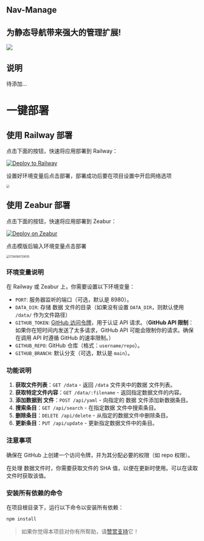 ## Nav-Manage

## 为静态导航带来强大的管理扩展!

![](https://jsd.cdn.noisework.cn/gh/rcy1314/tuchuang@main/uPic/1726070023506.png)

## 说明

待添加…



# 一键部署

## 使用 Railway 部署

点击下面的按钮，快速将应用部署到 Railway：

[![Deploy to Railway](https://railway.app/button.svg)](https://railway.app/new)

设置好环境变量后点击部署，部署成功后要在项目设置中开启网络选项

<img src="https://jsd.cdn.noisework.cn/gh/rcy1314/tuchuang@main/uPic/1726090548735.png" style="zoom:50%;" />

## 使用 Zeabur 部署

点击下面的按钮，快速将应用部署到 Zeabur：

[![Deploy on Zeabur](https://zeabur.com/button.svg)](https://zeabur.com/templates/MFNZYE)

点击模版后输入环境变量点击部署

<img src="https://jsd.cdn.noisework.cn/gh/rcy1314/tuchuang@main/uPic/1726090729510.png" alt="1726090729510" style="zoom:50%;" />

### 环境变量说明

在 Railway 或 Zeabur 上，你需要设置以下环境变量：

- `PORT`: 服务器监听的端口（可选，默认是 8980）。
- `DATA_DIR`: 存储 数据 文件的目录（如果没有设置 `DATA_DIR`，则默认使用 `/data/` 作为文件路径）
- `GITHUB_TOKEN`: [GitHub 访问令牌](https://github.com/settings/apps)，用于认证 API 请求。（**GitHub API 限制**：如果你在短时间内发送了太多请求，GitHub API 可能会限制你的请求。确保在调用 API 时遵循 GitHub 的速率限制。）
- `GITHUB_REPO`: GitHub 仓库（格式：`username/repo`）。
- `GITHUB_BRANCH`: 默认分支（可选，默认是 `main`）。

### 功能说明

1. **获取文件列表**：`GET /data` - 返回 `/data` 文件夹中的数据 文件列表。
2. **获取特定文件内容**：`GET /data/:filename` - 返回指定数据文件的内容。
3. **添加数据到 文件**：`POST /api/yaml` - 向指定的 数据 文件添加新数据条目。
4. **搜索条目**：`GET /api/search` - 在指定数据 文件中搜索条目。
5. **删除条目**：`DELETE /api/delete` - 从指定的数据文件中删除条目。
6. **更新条目**：`PUT /api/update` - 更新指定数据文件中的条目。

### 注意事项

确保在 GitHub 上创建一个访问令牌，并为其分配必要的权限（如 repo 权限）。

在处理 数据文件时，你需要获取文件的 SHA 值，以便在更新时使用。可以在读取文件时获取该值。

### 安装所有依赖的命令

在项目根目录下，运行以下命令以安装所有依赖：

```bash
npm install
```



> 如果你觉得本项目对你有所帮助，请[赞赏支持](https://www.noisework.cn/e/zhichi)它！
